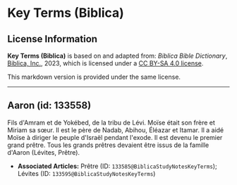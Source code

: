 # Key Terms (Biblica)

## License Information

**Key Terms (Biblica)** is based on and adapted from: _Biblica Bible Dictionary_, [Biblica, Inc.](https://www.biblica.com/), 2023, which is licensed under a [CC BY-SA 4.0 license](https://creativecommons.org/licenses/by-sa/4.0/legalcode.en).

This markdown version is provided under the same license.



--------------------------------

## Aaron (id: 133558)

Fils d'Amram et de Yokébed, de la tribu de Lévi. Moïse était son frère et Miriam sa sœur. Il est le père de Nadab, Abihou, Éléazar et Itamar. Il a aidé Moïse à diriger le peuple d'Israël pendant l'exode. Il est devenu le premier grand prêtre. Tous les grands prêtres devaient être issus de la famille d'Aaron (Lévites, Prêtre).

* **Associated Articles:** Prêtre (ID: `133585@BiblicaStudyNotesKeyTerms`); Lévites (ID: `133595@BiblicaStudyNotesKeyTerms`)

